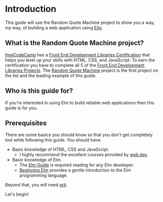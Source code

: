 # Introduction

This guide will use the Random Quote Machine project to show you a way, my way, of building a web application using [Elm](https://elm-lang.org/).

## What is the Random Quote Machine project?

[freeCodeCamp](https://www.freecodecamp.org/) has a [Front End Development Libraries Certification](https://www.freecodecamp.org/learn/front-end-development-libraries) that helps you level up your skills with HTML, CSS, and JavaScript. To earn the certification you have to complete all 5 of the [Front End Development Libraries Projects](https://www.freecodecamp.org/learn/front-end-development-libraries#front-end-development-libraries-projects). The [Random Quote Machine](https://www.freecodecamp.org/learn/front-end-development-libraries/front-end-development-libraries-projects/build-a-random-quote-machine) project is the first project on the list and the leading example of this guide.


## Who is this guide for?

If you're interested in using Elm to build reliable web applications then this guide is for you.

## Prerequisites

There are some basics you should know so that you don't get completely lost while following this guide. You should have:

- Basic knowledge of HTML, CSS and JavaScript.
  - I highly recommend the excellent courses provided by [web.dev](https://web.dev/learn).
- Basic knowledge of Elm.
  - The [Elm Guide](https://guide.elm-lang.org/) is required reading for any Elm developer.
  - [Beginning Elm](https://elmprogramming.com/) provides a gentle introduction to the Elm programming language.

Beyond that, you will need [grit](https://www.ted.com/talks/angela_lee_duckworth_grit_the_power_of_passion_and_perseverance).

Let's begin!
